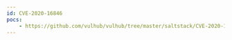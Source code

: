 ```yaml
---
id: CVE-2020-16846
pocs:
    - https://github.com/vulhub/vulhub/tree/master/saltstack/CVE-2020-16846
---
```

